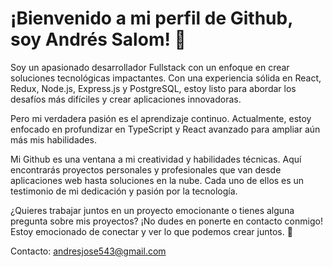 # ¡Bienvenido a mi perfil de Github, soy Andrés Salom! 🚀

Soy un apasionado desarrollador Fullstack con un enfoque en crear soluciones tecnológicas impactantes. Con una experiencia sólida en React, Redux, Node.js, Express.js y PostgreSQL, estoy listo para abordar los desafíos más difíciles y crear aplicaciones innovadoras.

Pero mi verdadera pasión es el aprendizaje continuo. Actualmente, estoy enfocado en profundizar en TypeScript y React avanzado para ampliar aún más mis habilidades.

Mi Github es una ventana a mi creatividad y habilidades técnicas. Aquí encontrarás proyectos personales y profesionales que van desde aplicaciones web hasta soluciones en la nube. Cada uno de ellos es un testimonio de mi dedicación y pasión por la tecnología.

¿Quieres trabajar juntos en un proyecto emocionante o tienes alguna pregunta sobre mis proyectos? ¡No dudes en ponerte en contacto conmigo! Estoy emocionado de conectar y ver lo que podemos crear juntos. 🙌

Contacto: andresjose543@gmail.com
